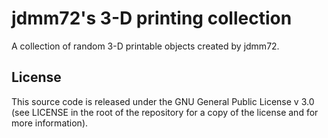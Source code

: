 # jdmm72's 3-D printing collection

A collection of random 3-D printable objects created by jdmm72.

## License

This source code is released under the GNU General Public License v 3.0 (see LICENSE in the root of the repository for a
copy of the license and for more information).
